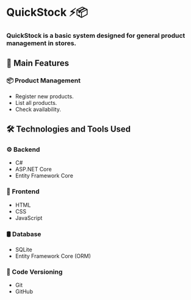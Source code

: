 # QuickStock ⚡📦

### QuickStock is a basic system designed for general product management in stores.

## 📌 Main Features

### 📦 Product Management
- Register new products.
- List all products.
- Check availability.

## 🛠️ Technologies and Tools Used

### ⚙️ Backend
- C#
- ASP.NET Core
- Entity Framework Core

### 🎨 Frontend
- HTML
- CSS
- JavaScript

### 🛢️ Database
- SQLite
- Entity Framework Core (ORM)

### 💾 Code Versioning
- Git
- GitHub
